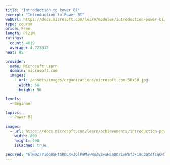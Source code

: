 ```yaml
---
title: "Introduction to Power BI"
excerpt: "Introduction to Power BI"
webUrl: https://docs.microsoft.com/learn/modules/introduction-power-bi/
type: course
price: Free
length: PT21M
ratings:
  count: 4019
  average: 4.723812
heat: 85

provider:
  name: Microsoft Learn
  domain: microsoft.com
  images:
    - url: /assets/images/organizations/microsoft.com-50x50.jpg
      width: 50
      height: 50

levels:
  - Beginner

topics:
  - Power BI

images:
  - url: https://docs.microsoft.com/learn/achievements/introduction-power-bi-social.png
    width: 800
    height: 400
    isCached: true

secured: "6lH0ZT7i6b8SHtGRDLKvJ0lP9MawWsZv2+sHEmDO/ixWbfJ+i9u3DtdfIq6MJ+IpoGUCdnMN1ClldoLOvEGsMCqxsZPbIietPTE/MOTrYGi44Sux0DuPFU4y1bMptFE5WVYECH5MC5B22iPDd8JkdZhm+/MEwygHtAwdMj9s7rgrGFVzh09oD7wmC32s40aCu7dG17ESyOpgHggbYxkZ+7az2iGqwsIyBFDo9kPmt2PYesxqSLrSVDan1f075xdW2D6dM03tkvSBrC8+lEKUsBzLrE6uECfRGYNt9KpZsa7kwZzdWaPVKMYRllJm5GcHGWFnhlDQzcnontKALpz5JodVJ+ig4YWvlSVZ3tPiUKeoNBFvNIsL50P4SoRLdguztvVuQgaMLjb6BTDcJ8yU0cAf7xJ5b4pkrGoZm0ankSc=;AeIMoJyCFKD9eLIV0lfOCg=="
---
```


